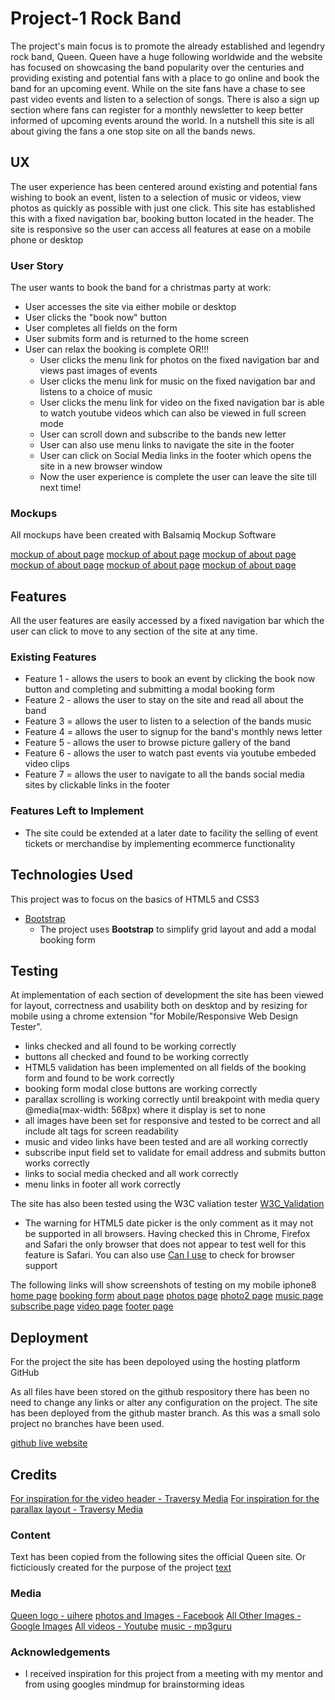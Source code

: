 # Project-1 Rock Band

<!-- One or two paragraphs providing an overview of your project.

Essentially, this part is your sales pitch. -->

The project's main focus is to promote the already established and legendry rock band, Queen.  Queen have a huge following worldwide and the website has focused on showcasing the band popularity over the centuries and providing existing and potential fans with a place to go online and book the band for an upcoming event.  While on the site fans have a chase to see past video events and listen to a selection of songs.  There is also a sign up section where fans can register for a monthly newsletter to keep better informed of upcoming events around the world.  In a nutshell this site is all about giving the fans a one stop site on all the bands news.
 
## UX
 
<!-- Use this section to provide insight into your UX process, focusing on who this website is for, what it is that they want to achieve and how your project is the best way to help them achieve these things. 

In particular, as part of this section we recommend that you provide a list of User Stories, with the following general structure:
- As a user type, I want to perform an action, so that I can achieve a goal.

This section is also where you would share links to any wireframes, mockups, diagrams etc. that you created as part of the design process. These files should themselves either be included in the project itself (in an separate directory), or just hosted elsewhere online and can be in any format that is viewable inside the browser. -->
The user experience has been centered around existing and potential fans wishing to book an event, listen to a selection of music or videos, view photos as quickly as possible with just one click.  This site has established this with a fixed navigation bar, booking button located in the header.  The site is responsive so the user can access all features at ease on a mobile phone or desktop

### User Story

The user wants to book the band for a christmas party at work:

- User accesses the site via either mobile or desktop
- User clicks the "book now" button
- User completes all fields on the form
- User submits form and is returned to the home screen
- User can relax the booking is complete OR!!!
    - User clicks the menu link for photos on the fixed navigation bar and views past images of events
    - User clicks the menu link for music on the fixed navigation bar and listens to a choice of music
    - User clicks the menu link for video on the fixed navigation bar is able to watch youtube videos which can also be viewed in full screen mode
    - User can scroll down and subscribe to the bands new letter
    - User can also use menu links to navigate the site in the footer
    - User can click on Social Media links in the footer which opens the site in a new browser window
    - Now the user experience is complete the user can leave the site till next time!


### Mockups

All mockups have been created with Balsamiq Mockup Software

[mockup of about page](assets/mockups/home-mockup.jpg)
[mockup of about page](assets/mockups/about-mockup.jpg)
[mockup of about page](assets/mockups/photos-mockup.jpg)
[mockup of about page](assets/mockups/subscribe-mockup.jpg)
[mockup of about page](assets/mockups/music-mockup.jpg)
[mockup of about page](assets/mockups/video-mockup.jpg)


## Features

<!-- In this section, you should go over the different parts of your project, and describe each in a sentence or so. -->
All the user features are easily accessed by a fixed navigation bar which the user can click to move to any section of the site at any time. 

### Existing Features
<!-- - Feature 1 - allows users X to achieve Y, by having them fill out Z -->

<!-- For some/all of your features, you may choose to reference the specific project files that implement them, although this is entirely optional. -->

<!-- In addition, you may also use this section to discuss plans for additional features to be implemented in the future: -->

- Feature 1 - allows the users to book an event by clicking the book now button and completing and submitting a modal booking form 
- Feature 2 - allows the user to stay on the site and read all about the band
- Feature 3 = allows the user to listen to a selection of the bands music
- Feature 4 = allows the user to signup for the band's monthly news letter
- Feature 5 - allows the user to browse picture gallery of the band
- Feature 6 - allows the user to watch past events via youtube embeded video clips
- Feature 7 = allows the user to navigate to all the bands social media sites by clickable links in the footer  

### Features Left to Implement

- The site could be extended at a later date to facility the selling of event tickets or merchandise by implementing ecommerce functionality

## Technologies Used

<!-- In this section, you should mention all of the languages, frameworks, libraries, and any other tools that you have used to construct this project. For each, provide its name, a link to its official site and a short sentence of why it was used. -->
This project was to focus on the basics of HTML5 and CSS3

- [Bootstrap](https://getbootstrap.com/)
    - The project uses **Bootstrap** to simplify grid layout and add a modal booking form


## Testing

<!-- In this section, you need to convince the assessor that you have conducted enough testing to legitimately believe that the site works well. Essentially, in this part you will want to go over all of your user stories from the UX section and ensure that they all work as intended, with the project providing an easy and straightforward way for the users to achieve their goals.

Whenever it is feasible, prefer to automate your tests, and if you've done so, provide a brief explanation of your approach, link to the test file(s) and explain how to run them.

For any scenarios that have not been automated, test the user stories manually and provide as much detail as is relevant. A particularly useful form for describing your testing process is via scenarios, such as:

1. Contact form:
    1. Go to the "Contact Us" page
    2. Try to submit the empty form and verify that an error message about the required fields appears
    3. Try to submit the form with an invalid email address and verify that a relevant error message appears
    4. Try to submit the form with all inputs valid and verify that a success message appears.

In addition, you should mention in this section how your project looks and works on different browsers and screen sizes.

You should also mention in this section any interesting bugs or problems you discovered during your testing, even if you haven't addressed them yet.

If this section grows too long, you may want to split it off into a separate file and link to it from here. -->
At implementation of each section of development the site has been viewed for layout, correctness and usability both on desktop and by resizing for mobile using a chrome extension "for Mobile/Responsive Web Design Tester".

- links checked and all found to be working correctly
- buttons all checked and found to be working correctly
- HTML5 validation has been implemented on all fields of the booking form and found to be work correctly
- booking form modal close buttons are working correctly
- parallax scrolling is working correctly until breakpoint with media query @media(max-width: 568px) where it display is set to none
- all images have been set for responsive and tested to be correct and all include alt tags for screen readability
- music and video links have been tested and are all working correctly
- subscribe input field set to validate for email address and submits button works correctly
- links to social media checked and all work correctly
- menu links in footer all work correctly

The site has also been tested using the W3C valiation tester [W3C_Validation](assets/testing/w3c-validation.png)
- The warning for HTML5 date picker is the only comment as it may not be supported in all browsers.  Having checked this in Chrome, Firefox and Safari the only browser that does not appear to test well for this feature is Safari.  You can also use [Can I use](https://caniuse.com) to check for browser support

The following links will show screenshots of testing on my mobile iphone8
[home page](assets/testing/home-screen.jpg)
[booking form](assets/testing/booking-form.jpg)
[about page](assets/testing/about.jpg)
[photos page](assets/testing/photos.jpg)
[photo2 page](assets/testing/photo2.jpg)
[music page](assets/testing/music.jpg)
[subscribe page](assets/testing/subscribe.jpg)
[video page](assets/testing/video.jpg)
[footer page](assets/testing/footer.jpg)

## Deployment

<!-- This section should describe the process you went through to deploy the project to a hosting platform (e.g. GitHub Pages or Heroku).

In particular, you should provide all details of the differences between the deployed version and the development version, if any, including:
- Different values for environment variables (Heroku Config Vars)?
- Different configuration files?
- Separate git branch?

In addition, if it is not obvious, you should also describe how to run your code locally. -->
For the project the site has been depoloyed using the hosting platform GitHub

As all files have been stored on the github respository there has been no need to change any links or alter any configuration on the project.  The site has been deployed from the github master branch.  As this was a small solo project no branches have been used.

[github live website](https://jacqueline-walsh.github.io/queen/index.html)

## Credits

[For inspiration for the video header - Traversy Media](https://www.youtube.com/watch?v=Xy3GlrddZFI)
[For inspiration for the parallax layout - Traversy Media](https://www.youtube.com/watch?v=JttTcnidSdQ)

### Content
<!-- - The text for section Y was copied from the [Wikipedia article Z](https://en.wikipedia.org/wiki/Z) -->
Text has been copied from the following sites the official Queen site. Or ficticiously created for the purpose of the project
[text](http://www.queenonline.com)



### Media
<!-- - The photos used in this site were obtained from ... -->

[Queen logo - uihere](https://www.uihere.com/free-cliparts/queen-musician-rock-logo-queen-band-7198373/download)
[photos and Images - Facebook](https://www.facebook.com/Queen/)
[All Other Images - Google Images](https://https://www.google.com/search?biw=2560&bih=1266&tbm=isch&sa=1&ei=EFsfXaKKK66DhbIP-5aKwAM&q=Queen+%28band%29&oq=Queen+%28band%29&gs_l=img.12...0.0..32444...0.0..0.0.0.......0......gws-wiz-img.JdKNx1SR3MU)
[All videos - Youtube](https://www.youtube.com/results?search_query=queen)
[music - mp3guru](https://mp3guru.icu)

### Acknowledgements

- I received inspiration for this project from a meeting with my mentor and from using googles mindmup for brainstorming ideas